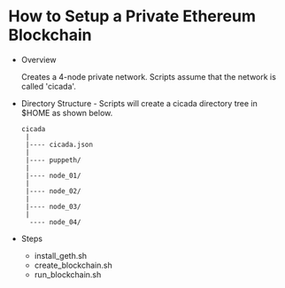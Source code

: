 # How to Setup a Private Ethereum Blockchain

* Overview

  Creates a 4-node private network. Scripts assume that the network is called 'cicada'. 

* Directory Structure - Scripts will create a cicada directory tree in $HOME as shown below. 
  
  ```
  cicada
   |
   |---- cicada.json
   |
   |---- puppeth/
   |
   |---- node_01/
   |
   |---- node_02/
   |
   |---- node_03/
   |
    ---- node_04/
  ```

* Steps
  * install_geth.sh
  * create_blockchain.sh
  * run_blockchain.sh
